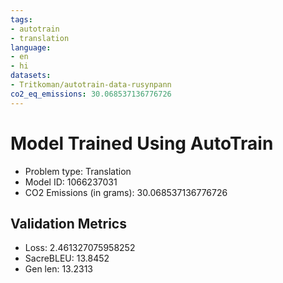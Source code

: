 ```yaml
---
tags:
- autotrain
- translation
language:
- en
- hi
datasets:
- Tritkoman/autotrain-data-rusynpann
co2_eq_emissions: 30.068537136776726
---
```


# Model Trained Using AutoTrain

- Problem type: Translation
- Model ID: 1066237031
- CO2 Emissions (in grams): 30.068537136776726

## Validation Metrics

- Loss: 2.461327075958252
- SacreBLEU: 13.8452
- Gen len: 13.2313